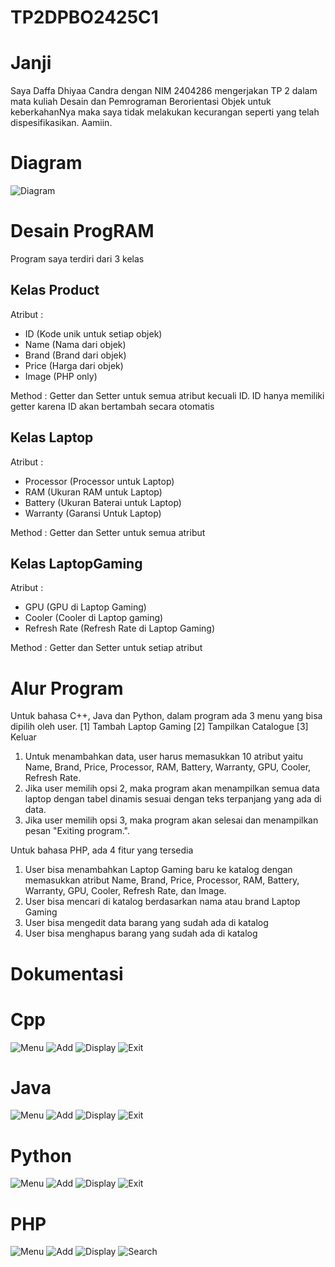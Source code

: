 # TP2DPBO2425C1

# Janji
Saya Daffa Dhiyaa Candra dengan NIM 2404286 mengerjakan 
TP 2 dalam mata kuliah Desain dan Pemrograman
Berorientasi Objek untuk keberkahanNya maka saya tidak 
melakukan kecurangan seperti yang telah dispesifikasikan. Aamiin.

# Diagram
![Diagram](Diagram.png)

# Desain ProgRAM
Program saya terdiri dari 3 kelas

## Kelas Product
Atribut :
 - ID (Kode unik untuk setiap objek)
 - Name (Nama dari objek)
 - Brand (Brand dari objek)
 - Price (Harga dari objek)
 - Image (PHP only)

Method :
Getter dan Setter untuk semua atribut kecuali ID. ID hanya memiliki getter karena ID akan bertambah secara otomatis

## Kelas Laptop
Atribut :
 - Processor (Processor untuk Laptop)
 - RAM (Ukuran RAM untuk Laptop)
 - Battery (Ukuran Baterai untuk Laptop)
 - Warranty (Garansi Untuk Laptop)

Method :
Getter dan Setter untuk semua atribut

## Kelas LaptopGaming
Atribut : 
 - GPU (GPU di Laptop Gaming)
 - Cooler (Cooler di Laptop gaming)
 - Refresh Rate (Refresh Rate di Laptop Gaming)

Method :
Getter dan Setter untuk setiap atribut

# Alur Program
Untuk bahasa C++, Java dan Python, dalam program ada 3 menu yang bisa dipilih oleh user.
[1] Tambah Laptop Gaming
[2] Tampilkan Catalogue
[3] Keluar

1. Untuk menambahkan data, user harus memasukkan 10 atribut yaitu Name, Brand, Price, Processor, RAM, Battery, Warranty, GPU, Cooler, Refresh Rate.
2. Jika user memilih opsi 2, maka program akan menampilkan semua data laptop dengan tabel dinamis sesuai dengan teks terpanjang yang ada di data.
3. Jika user memilih opsi 3, maka program akan selesai dan menampilkan pesan "Exiting program.".

Untuk bahasa PHP, ada 4 fitur yang tersedia
1. User bisa menambahkan Laptop Gaming baru ke katalog dengan memasukkan atribut Name, Brand, Price, Processor, RAM, Battery, Warranty, GPU, Cooler, Refresh Rate, dan Image.
2. User bisa mencari di katalog berdasarkan nama atau brand Laptop Gaming
3. User bisa mengedit data barang yang sudah ada di katalog
4. User bisa menghapus barang yang sudah ada di katalog

# Dokumentasi

# Cpp
![Menu](CPP/Dokumentasi/Menu%20Cpp.png) 
![Add](CPP/Dokumentasi/Add%20Cpp.png) 
![Display](CPP/Dokumentasi/Display%20After%20Add%20Cpp.png) 
![Exit](CPP/Dokumentasi/Exit%20Cpp.png) 

# Java
![Menu](Java/Dokumentasi/Menu%20Java.png) 
![Add](Java/Dokumentasi/Add%20Java.png) 
![Display](Java/Dokumentasi/Display%20After%20Add%20Java.png) 
![Exit](Java/Dokumentasi/Exit%20Java.png)

# Python
![Menu](Python/Dokumentasi/Menu%20Python.png) 
![Add](Python/Dokumentasi/Add%20Python.png) 
![Display](Python/Dokumentasi/Display%20After%20Add%20Python.png) 
![Exit](Python/Dokumentasi/Exit%20Python.png)

# PHP
![Menu](PHP/Dokumentasi/Menu%20PHP.png) 
![Add](PHP/Dokumentasi/Add%20PHP.png) 
![Display](PHP/Dokumentasi/Display%20After%20Add%20PHP.png) 
![Search](PHP/Dokumentasi/Search%20PHP.png) 